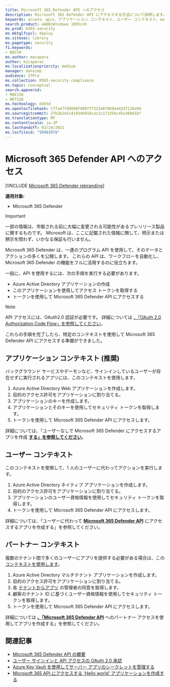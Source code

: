 ```yaml
---
title: Microsoft 365 Defender API へのアクセス
description: Microsoft 365 Defender API にアクセスする方法について説明します。
keywords: access、apis、アプリケーション コンテキスト、ユーザー コンテキスト、aad アプリケーション、アクセス トークン
search.product: eADQiWindows 10XVcnh
ms.prod: m365-security
ms.mktglfcycl: deploy
ms.sitesec: library
ms.pagetype: security
f1.keywords:
- NOCSH
ms.author: macapara
author: mjcaparas
ms.localizationpriority: medium
manager: dansimp
audience: ITPro
ms.collection: M365-security-compliance
ms.topic: conceptual
search.appverid:
- MOE150
- MET150
ms.technology: m365d
ms.openlocfilehash: 17fa47fd9998f4097ff323e670b9e442d7126a94
ms.sourcegitcommit: 27b2b2e5c41934b918cac2c171556c45e36661bf
ms.translationtype: MT
ms.contentlocale: ja-JP
ms.lasthandoff: 03/19/2021
ms.locfileid: "50903978"
---
```

# <a name="access-the-microsoft-365-defender-apis"></a>Microsoft 365 Defender API へのアクセス

[!INCLUDE [Microsoft 365 Defender rebranding](../includes/microsoft-defender.md)]

**適用対象:**

- Microsoft 365 Defender

> [!IMPORTANT]
> 一部の情報は、市販される前に大幅に変更される可能性があるプレリリース製品に関するものです。 Microsoft は、ここに記載された情報に関して、明示または黙示を問わず、いかなる保証も行いません。

Microsoft 365 Defender は、一連のプログラム API を使用して、そのデータとアクションの多くを公開します。 これらの API は、ワークフローを自動化し、Microsoft 365 Defender の機能をフルに活用するのに役立ちます。

一般に、API を使用するには、次の手順を実行する必要があります。

- Azure Active Directory アプリケーションの作成
- このアプリケーションを使用してアクセス トークンを取得する
- トークンを使用して Microsoft 365 Defender API にアクセスする

> [!NOTE]
> API アクセスには、OAuth2.0 認証が必要です。 詳細については [、「OAuth 2.0 Authorization Code Flow」を参照してください](/azure/active-directory/develop/active-directory-v2-protocols-oauth-code)。

これらの手順を完了したら、特定のコンテキストを使用して Microsoft 365 Defender API にアクセスする準備ができました。

## <a name="application-context-recommended"></a>アプリケーション コンテキスト (推奨)

バックグラウンド サービスやデーモンなど、サインインしているユーザーが存在せずに実行されるアプリには、このコンテキストを使用します。

1. Azure Active Directory Web アプリケーションを作成します。
2. 目的のアクセス許可をアプリケーションに割り当てる。
3. アプリケーションのキーを作成します。
4. アプリケーションとそのキーを使用してセキュリティ トークンを取得します。
5. トークンを使用して Microsoft 365 Defender API にアクセスします。

詳細については、「ユーザーなしで Microsoft 365 Defender にアクセスするアプリを作成 **[する」を参照してください](api-create-app-web.md)**。

## <a name="user-context"></a>ユーザー コンテキスト

このコンテキストを使用して、1 人のユーザーに代わってアクションを実行します。

1. Azure Active Directory ネイティブ アプリケーションを作成します。
2. 目的のアクセス許可をアプリケーションに割り当てる。
3. アプリケーションのユーザー資格情報を使用してセキュリティ トークンを取得します。
4. トークンを使用して Microsoft 365 Defender API にアクセスします。

詳細については、「ユーザーに代わって **[Microsoft 365 Defender API](api-create-app-user-context.md)** にアクセスするアプリを作成する」を参照してください。

## <a name="partner-context"></a>パートナー コンテキスト

複数のテナント間で多くのユーザーにアプリを提供する必要がある場合は、この [コンテキストを使用します](/azure/active-directory/develop/single-and-multi-tenant-apps)。

1. Azure Active Directory マルチテナント アプリケーションを作成します。
2. 目的のアクセス許可をアプリケーションに割り当てる。
3. 各 [テナントからアプリ](/azure/active-directory/develop/v2-permissions-and-consent#requesting-consent-for-an-entire-tenant) の管理者の同意を取得します。
4. 顧客のテナント ID に基づくユーザー資格情報を使用してセキュリティ トークンを取得します。
5. トークンを使用して Microsoft 365 Defender API にアクセスします。

詳細については **[、「Microsoft 365 Defender API](api-partner-access.md)** へのパートナー アクセスを使用してアプリを作成する」を参照してください。

## <a name="related-articles"></a>関連記事

- [Microsoft 365 Defender API の概要](api-overview.md)
- [ユーザー サインインと API アクセスの OAuth 2.0 承認](/azure/active-directory/develop/active-directory-v2-protocols-oauth-code)
- [Azure Key Vault を使用してサーバー アプリのシークレットを管理する](/learn/modules/manage-secrets-with-azure-key-vault/)
- [Microsoft 365 API にアクセスする 'Hello world' アプリケーションを作成する](api-hello-world.md)